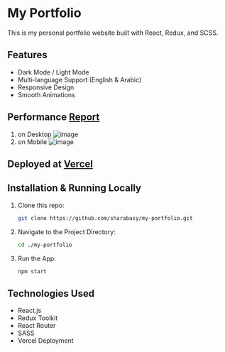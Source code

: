 # My Portfolio

This is my personal portfolio website built with React, Redux, and SCSS.

## Features
- Dark Mode / Light Mode
- Multi-language Support (English & Arabic)
- Responsive Design
- Smooth Animations

## Performance [Report](https://pagespeed.web.dev/analysis/https-my-portfolio-one-sigma-98-vercel-app/6c5ftf8r62?form_factor=desktop)
1. on Desktop
![image](https://github.com/user-attachments/assets/145f9df4-104a-4e04-ba45-338d4e062def)
2. on Mobile
![image](https://github.com/user-attachments/assets/bfabd109-5f35-4358-8133-85fe9f4f85c9)

## Deployed at [Vercel](https://my-portfolio-amber-alpha-52.vercel.app/)

## Installation & Running Locally
1. Clone this repo:
   ```bash
   git clone https://github.com/sharabasy/my-portfolio.git
2. Navigate to the Project Directory:
   ```bash
   cd ./my-portfolio
3. Run the App:
   ```bash
   npm start
   
## Technologies Used
- React.js
- Redux Toolkit
- React Router
- SASS
- Vercel Deployment


